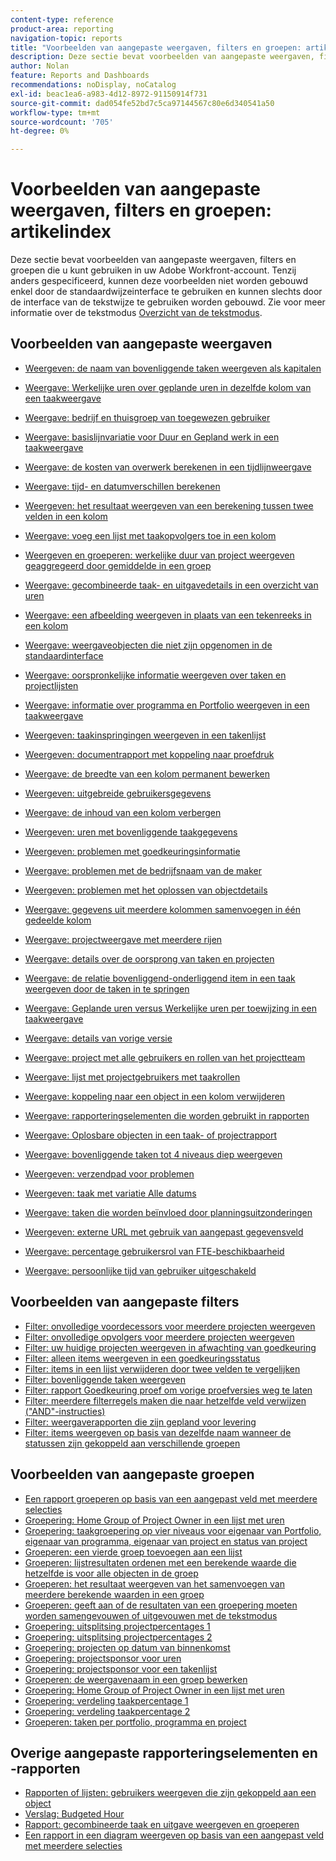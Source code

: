 ```yaml
---
content-type: reference
product-area: reporting
navigation-topic: reports
title: "Voorbeelden van aangepaste weergaven, filters en groepen: artikelindex"
description: Deze sectie bevat voorbeelden van aangepaste weergaven, filters en groepen die u kunt gebruiken in uw Adobe Workfront-account.
author: Nolan
feature: Reports and Dashboards
recommendations: noDisplay, noCatalog
exl-id: beac1ea6-a983-4d12-8972-91150914f731
source-git-commit: dad054fe52bd7c5ca97144567c80e6d340541a50
workflow-type: tm+mt
source-wordcount: '705'
ht-degree: 0%

---
```


# Voorbeelden van aangepaste weergaven, filters en groepen: artikelindex

<!-- Audited: 12/2023 -->

<!--
<p data-mc-conditions="QuicksilverOrClassic.Draft mode">(NOTE: this used to be the content of this article but when I did the reorg of text mode for Kyna, Luke asked me to make this article a "TOC-proper article". I did not see much value in organizing this by objects.) </p>
-->

Deze sectie bevat voorbeelden van aangepaste weergaven, filters en groepen die u kunt gebruiken in uw Adobe Workfront-account. Tenzij anders gespecificeerd, kunnen deze voorbeelden niet worden gebouwd enkel door de standaardwijzeinterface te gebruiken en kunnen slechts door de interface van de tekstwijze te gebruiken worden gebouwd. Zie voor meer informatie over de tekstmodus [Overzicht van de tekstmodus](../../../reports-and-dashboards/reports/text-mode/understand-text-mode.md).

<!--
<p data-mc-conditions="QuicksilverOrClassic.Draft mode">(NOTE:&nbsp;below, drafted because not sure if the links are currently working - April 2022)</p>
-->

<!--
<p data-mc-conditions="QuicksilverOrClassic.Draft mode">For additional real-life text mode examples that other Workfront customers might have identified, visit the <a href="https://one.workfront.com/s/topic/0TO0z000000cdHmGAI/text-mode-reporting?tabset-21363=3" target="_blank">Text Mode Reporting Discussions</a> tab in&nbsp; Adobe Workfront One or join the <a href="https://one.workfront.com/s/community" target="_blank">Workfront Community</a> (requires logging in). &nbsp;</p>
-->

## Voorbeelden van aangepaste weergaven

* [Weergeven: de naam van bovenliggende taken weergeven als kapitalen](../../../reports-and-dashboards/reports/custom-view-filter-grouping-samples/column-show-name-parent-tasks-all-caps.md)
* [Weergave: Werkelijke uren over geplande uren in dezelfde kolom van een taakweergave](../../../reports-and-dashboards/reports/custom-view-filter-grouping-samples/view-actual-hours-planned-hours-task-view.md)
* [Weergave: bedrijf en thuisgroep van toegewezen gebruiker](../../../reports-and-dashboards/reports/custom-view-filter-grouping-samples/view-assigned-users-company-home-group.md)
* [Weergave: basislijnvariatie voor Duur en Gepland werk in een taakweergave](../../../reports-and-dashboards/reports/custom-view-filter-grouping-samples/view-baseline-variance-duration-planned-work-task-view.md)
* [Weergave: de kosten van overwerk berekenen in een tijdlijnweergave](../../../reports-and-dashboards/reports/custom-view-filter-grouping-samples/view-calculate-overtime-cost-timesheet-view.md)
* [Weergave: tijd- en datumverschillen berekenen](../../../reports-and-dashboards/reports/custom-view-filter-grouping-samples/view-calculate-time-and-date-differences.md)
* [Weergeven: het resultaat weergeven van een berekening tussen twee velden in een kolom](../../../reports-and-dashboards/reports/custom-view-filter-grouping-samples/view-calculation-between-two-fields.md)
* [Weergave: voeg een lijst met taakopvolgers toe in een kolom](../../../reports-and-dashboards/reports/custom-view-filter-grouping-samples/view-column-list-successors.md)
* [Weergeven en groeperen: werkelijke duur van project weergeven geaggregeerd door gemiddelde in een groep](../../../reports-and-dashboards/reports/custom-view-filter-grouping-samples/view-column-project-average-actual-duration-aggregated-grouping.md)
* [Weergave: gecombineerde taak- en uitgavedetails in een overzicht van uren](../../../reports-and-dashboards/reports/custom-view-filter-grouping-samples/view-combined-task-issue-details-hour-list.md)
* [Weergave: een afbeelding weergeven in plaats van een tekenreeks in een kolom](../../../reports-and-dashboards/reports/custom-view-filter-grouping-samples/view-display-image-in-view.md)
* [Weergave: weergaveobjecten die niet zijn opgenomen in de standaardinterface](../../../reports-and-dashboards/reports/custom-view-filter-grouping-samples/view-display-objects-not-in-standard-interface.md)
* [Weergave: oorspronkelijke informatie weergeven over taken en projectlijsten](../../../reports-and-dashboards/reports/custom-view-filter-grouping-samples/view-display-original-issue-info-task-project-list.md)
* [Weergave: informatie over programma en Portfolio weergeven in een taakweergave](../../../reports-and-dashboards/reports/custom-view-filter-grouping-samples/view-display-program-portfolio-info-task-view.md)
* [Weergeven: taakinspringingen weergeven in een takenlijst](../../../reports-and-dashboards/reports/custom-view-filter-grouping-samples/view-display-task-identations.md)
* [Weergeven: documentrapport met koppeling naar proefdruk](../../../reports-and-dashboards/reports/custom-view-filter-grouping-samples/view-document-report-with-proof-link.md)
* [Weergave: de breedte van een kolom permanent bewerken](../../../reports-and-dashboards/reports/custom-view-filter-grouping-samples/view-edit-column-width-permanently.md)
* [Weergeven: uitgebreide gebruikersgegevens](../../../reports-and-dashboards/reports/custom-view-filter-grouping-samples/view-expanded-user-details.md)
* [Weergave: de inhoud van een kolom verbergen](../../../reports-and-dashboards/reports/custom-view-filter-grouping-samples/view-hide-column-content.md)
* [Weergeven: uren met bovenliggende taakgegevens](../../../reports-and-dashboards/reports/custom-view-filter-grouping-samples/view-hours-parent-task-information.md)
* [Weergeven: problemen met goedkeuringsinformatie](../../../reports-and-dashboards/reports/custom-view-filter-grouping-samples/view-issues-approval-information.md)
* [Weergave: problemen met de bedrijfsnaam van de maker](../../../reports-and-dashboards/reports/custom-view-filter-grouping-samples/view-issues-company-name-originator.md)
* [Weergeven: problemen met het oplossen van objectdetails](../../../reports-and-dashboards/reports/custom-view-filter-grouping-samples/view-issues-resolving-object-details.md)
* [Weergave: gegevens uit meerdere kolommen samenvoegen in één gedeelde kolom](../../../reports-and-dashboards/reports/custom-view-filter-grouping-samples/view-merge-columns.md)
* [Weergave: projectweergave met meerdere rijen](../../../reports-and-dashboards/reports/custom-view-filter-grouping-samples/view-multi-row-project-view.md)
* [Weergave: details over de oorsprong van taken en projecten](../../../reports-and-dashboards/reports/custom-view-filter-grouping-samples/view-originating-issue-details-tasks-projects.md)
* [Weergave: de relatie bovenliggend-onderliggend item in een taak weergeven door de taken in te springen](../../../reports-and-dashboards/reports/custom-view-filter-grouping-samples/view-parent-child-relationship-by-indenting-tasks-with-custom-view.md)
* [Weergave: Geplande uren versus Werkelijke uren per toewijzing in een taakweergave](../../../reports-and-dashboards/reports/custom-view-filter-grouping-samples/view-planned-hours-actual-hours-assignment-task-view.md)
* [Weergave: details van vorige versie](../../../reports-and-dashboards/reports/custom-view-filter-grouping-samples/view-predecessor-details.md)
* [Weergave: project met alle gebruikers en rollen van het projectteam](../../../reports-and-dashboards/reports/custom-view-filter-grouping-samples/view-project-all-project-team-users-roles.md)
* [Weergave: lijst met projectgebruikers met taakrollen](../../../reports-and-dashboards/reports/custom-view-filter-grouping-samples/view-project-user-list.md)
* [Weergave: koppeling naar een object in een kolom verwijderen](../../../reports-and-dashboards/reports/custom-view-filter-grouping-samples/view-remove-link-to-object.md)

  <!--
  <li data-mc-conditions="QuicksilverOrClassic.Draft mode"> <p><a href="../../../reports-and-dashboards/reports/custom-view-filter-grouping-samples/view-report-delivery-details.md" class="MCXref xref" xrefformat="{para}">View: report delivery details</a> </p> </li>
  -->

* [Weergave: rapporteringselementen die worden gebruikt in rapporten](../../../reports-and-dashboards/reports/custom-view-filter-grouping-samples/view-reporting-elements-used-reports.md)
* [Weergave: Oplosbare objecten in een taak- of projectrapport](../../../reports-and-dashboards/reports/custom-view-filter-grouping-samples/view-resolvable-objects-task-project-report.md)

  <!--
  <li data-mc-conditions="QuicksilverOrClassic.Draft mode"> <p><a href="../../../reports-and-dashboards/reports/custom-view-filter-grouping-samples/view-resource-pool-quick-links.md" class="MCXref xref" xrefformat="{para}">View: Resource Pool quick links</a> </p> </li>
  -->

* [Weergave: bovenliggende taken tot 4 niveaus diep weergeven](../../../reports-and-dashboards/reports/custom-view-filter-grouping-samples/view-show-parent-tasks-4-levels.md)
* [Weergeven: verzendpad voor problemen](../../../reports-and-dashboards/reports/custom-view-filter-grouping-samples/view-submission-path-issues.md)
* [Weergeven: taak met variatie Alle datums](../../../reports-and-dashboards/reports/custom-view-filter-grouping-samples/view-task-all-dates-variance.md)
* [Weergave: taken die worden beïnvloed door planningsuitzonderingen](../../../reports-and-dashboards/reports/custom-view-filter-grouping-samples/view-tasks-impacted-schedule-exceptions.md)
* [Weergeven: externe URL met gebruik van aangepast gegevensveld](../../../reports-and-dashboards/reports/custom-view-filter-grouping-samples/view-url-using-custom-data-field.md)
* [Weergave: percentage gebruikersrol van FTE-beschikbaarheid](../../../reports-and-dashboards/reports/custom-view-filter-grouping-samples/view-user-job-role-percentage-fte-availability.md)
* [Weergave: persoonlijke tijd van gebruiker uitgeschakeld](../../../reports-and-dashboards/reports/custom-view-filter-grouping-samples/view-user-personal-time-off.md)

  <!--
  <li data-mc-conditions="QuicksilverOrClassic.Draft mode"> <p><a href="../../../reports-and-dashboards/reports/custom-view-filter-grouping-samples/view-username.md" class="MCXref xref" xrefformat="{para}">View: username</a> </p> </li>
  -->

## Voorbeelden van aangepaste filters

* [Filter: onvolledige voordecessors voor meerdere projecten weergeven](../../../reports-and-dashboards/reports/custom-view-filter-grouping-samples/filter-cross-project-predecessors.md)
* [Filter: onvolledige opvolgers voor meerdere projecten weergeven](../../../reports-and-dashboards/reports/custom-view-filter-grouping-samples/filter-cross-project-successors.md)
* [Filter: uw huidige projecten weergeven in afwachting van goedkeuring](../../../reports-and-dashboards/reports/custom-view-filter-grouping-samples/filter-current-projects-pending-approval.md)
* [Filter: alleen items weergeven in een goedkeuringsstatus](../../../reports-and-dashboards/reports/custom-view-filter-grouping-samples/filter-for-items-in-approval-status.md)
* [Filter: items in een lijst verwijderen door twee velden te vergelijken](../../../reports-and-dashboards/reports/custom-view-filter-grouping-samples/filter-items-by-comparing-two-fields.md)
* [Filter: bovenliggende taken weergeven](../../../reports-and-dashboards/reports/custom-view-filter-grouping-samples/filter-parent-task-filter.md)
* [Filter: rapport Goedkeuring proef om vorige proefversies weg te laten](../../../reports-and-dashboards/reports/custom-view-filter-grouping-samples/filter-proof-approval-report.md)
* [Filter: meerdere filterregels maken die naar hetzelfde veld verwijzen (&quot;AND&quot;-instructies)](../../../reports-and-dashboards/reports/custom-view-filter-grouping-samples/filter-refrence-the-same-field-multiple-times.md)
* [Filter: weergaverapporten die zijn gepland voor levering](../../../reports-and-dashboards/reports/custom-view-filter-grouping-samples/filter-report-delivery-filter.md)
* [Filter: items weergeven op basis van dezelfde naam wanneer de statussen zijn gekoppeld aan verschillende groepen](../../../reports-and-dashboards/reports/custom-view-filter-grouping-samples/filter-same-name-statuses-from-different-groups.md)

## Voorbeelden van aangepaste groepen

* [Een rapport groeperen op basis van een aangepast veld met meerdere selecties](../../../reports-and-dashboards/reports/custom-view-filter-grouping-samples/grouping-by-multi-select-custom-field.md)
* [Groepering: Home Group of Project Owner in een lijst met uren](../../../reports-and-dashboards/reports/custom-view-filter-grouping-samples/grouping-home-group-project-owner-list-hours.md)
* [Groepering: taakgroepering op vier niveaus voor eigenaar van Portfolio, eigenaar van programma, eigenaar van project en status van project](../../../reports-and-dashboards/reports/custom-view-filter-grouping-samples/grouping-4-level-task-grouping.md)
* [Groeperen: een vierde groep toevoegen aan een lijst](../../../reports-and-dashboards/reports/custom-view-filter-grouping-samples/grouping-add-fourth-grouping.md)
* [Groeperen: lijstresultaten ordenen met een berekende waarde die hetzelfde is voor alle objecten in de groep](../../../reports-and-dashboards/reports/custom-view-filter-grouping-samples/grouping-by-calculated-common-values.md)
* [Groeperen: het resultaat weergeven van het samenvoegen van meerdere berekende waarden in een groep](../../../reports-and-dashboards/reports/custom-view-filter-grouping-samples/grouping-calculation-between-two-fields-aggregated-in-grouping.md)
* [Groeperen: geeft aan of de resultaten van een groepering moeten worden samengevouwen of uitgevouwen met de tekstmodus](../../../reports-and-dashboards/reports/custom-view-filter-grouping-samples/grouping-collapsed-or-expanded-results.md)
* [Groepering: uitsplitsing projectpercentages 1](../../../reports-and-dashboards/reports/custom-view-filter-grouping-samples/grouping-project-percent-breakdown-1.md)
* [Groepering: uitsplitsing projectpercentages 2](../../../reports-and-dashboards/reports/custom-view-filter-grouping-samples/grouping-project-percent-breakdown-2.md)
* [Groepering: projecten op datum van binnenkomst](../../../reports-and-dashboards/reports/custom-view-filter-grouping-samples/grouping-projects-entry-date.md)
* [Groepering: projectsponsor voor uren](../../../reports-and-dashboards/reports/custom-view-filter-grouping-samples/grouping-project-sponsor-hours.md)
* [Groepering: projectsponsor voor een takenlijst](../../../reports-and-dashboards/reports/custom-view-filter-grouping-samples/grouping-project-sponsor-task-list.md)
* [Groeperen: de weergavenaam in een groep bewerken](../../../reports-and-dashboards/reports/custom-view-filter-grouping-samples/grouping-rename-grouping.md)
* [Groepering: Home Group of Project Owner in een lijst met uren](../../../reports-and-dashboards/reports/custom-view-filter-grouping-samples/grouping-home-group-project-owner-list-hours.md)
* [Groepering: verdeling taakpercentage 1](../../../reports-and-dashboards/reports/custom-view-filter-grouping-samples/grouping-task-percent-breakdown-1.md)
* [Groepering: verdeling taakpercentage 2](../../../reports-and-dashboards/reports/custom-view-filter-grouping-samples/grouping-task-percent-breakdown-2.md)
* [Groeperen: taken per portfolio, programma en project](../../../reports-and-dashboards/reports/custom-view-filter-grouping-samples/grouping-tasks-portfolio-program-project.md)

## Overige aangepaste rapporteringselementen en -rapporten

* [Rapporten of lijsten: gebruikers weergeven die zijn gekoppeld aan een object](../../../reports-and-dashboards/reports/custom-view-filter-grouping-samples/display-object-users-in-report.md)
* [Verslag: Budgeted Hour](../../../reports-and-dashboards/reports/custom-view-filter-grouping-samples/report-budgeted-hour.md)
* [Rapport: gecombineerde taak en uitgave weergeven en groeperen](../../../reports-and-dashboards/reports/custom-view-filter-grouping-samples/report-combined-task-issue-view-grouping.md)
* [Een rapport in een diagram weergeven op basis van een aangepast veld met meerdere selecties](../../../reports-and-dashboards/reports/custom-view-filter-grouping-samples/chart-report-by-multi-select-custom-field.md)

<!--
<div data-mc-conditions="QuicksilverOrClassic.Draft mode">
<h2>Hour</h2>
<p><a href="../../../reports-and-dashboards/reports/custom-view-filter-grouping-samples/view-combined-task-issue-details-hour-list.md" class="MCXref xref" xrefformat="{para}">View: combined task and issue details in an Hour list</a> </p>
<p>An Hour view which combines the Task and Issue name columns, as well as the Task and Issue work required (Planned Hours) using the <code>sharecol=true</code> line. This allows you to display the Planned Hours for both Tasks and Issues in one column. Because each hour entry can only be associated with either a Task or an Issue, you always have just one value in the shared column. In the case of an hour entry on a task, the issue reference will be null, and vice versa.</p>
<p><a href="../../../reports-and-dashboards/reports/custom-view-filter-grouping-samples/view-hours-parent-task-information.md" class="MCXref xref" xrefformat="{para}">View: hours with parent task information</a> </p>
<p>This Hour view displays the name of the task where the hours were logged as well as the name of the parent task.</p>
<p><a href="../../../reports-and-dashboards/reports/custom-view-filter-grouping-samples/grouping-project-sponsor-hours.md" class="MCXref xref" xrefformat="{para}">Grouping: Project Sponsor for hours</a> </p>
<p>This Hour grouping organizes hours by the sponsor of the project where the hours reside. The standard interface for Hour groupings does not provide a mapping to the project sponsor; it must be done through the Text Mode interface.</p>
<h2>Issue</h2>
<p><a href="../../../reports-and-dashboards/reports/custom-view-filter-grouping-samples/view-issues-approval-information.md" class="MCXref xref" xrefformat="{para}">View: issues with approval information</a> </p>
<p>This Issue view shows the approval process, step, names of the approvers, and the status of the Issue before the approval was granted. Some of these fields are not accessible through the standard interface builder.</p> 
<div data-mc-conditions="QuicksilverOrClassic.Draft mode">
<p>(NOTE: Luke: View: Entry Information (Edit)&nbsp;-</p>
<p>Hiding this article as everything in this view except for the Edit icons can be achieved in the UI. The icon is no longer supported.</p>
<p>This is the Entry Information issue view provided with Workfront. This view includes the 'Edit' icon in the second column.</p>
<p>View: Issue Detail Information&nbsp;-&nbsp;Hiding this as this is all UI now. The Edit button is no longer supported.</p>
<p>This is the Detail Information issue view provided with Workfront. The 'Edit' icon has been added to the second column.</p>
<p>View: Issue URL as External Link&nbsp;-&nbsp;Hiding this as this can be done from the UI and the URL column is no longer supported the way it is coded here.</p>
<p>This issue view displays the URL field for the issue as a _blank target.) </p>
</div>
<p><a href="../../../reports-and-dashboards/reports/custom-view-filter-grouping-samples/view-issues-company-name-originator.md" class="MCXref xref" xrefformat="{para}">View: issues with the company name of the originator</a> </p>
<p>This Issue view displays the company name associated with the user who submitted the issue.</p>
<p><a href="../../../reports-and-dashboards/reports/custom-view-filter-grouping-samples/view-issues-resolving-object-details.md" class="MCXref xref" xrefformat="{para}">View: issues with resolving object details</a> </p>
<p>This Issue view displays the name and percentage complete of the resolving object of the Issue, allowing the issue originator to have insight into the progress of the issue even without access to the resolving task or project.</p> 
<p data-mc-conditions="QuicksilverOrClassic.Draft mode">(NOTE:&nbsp;Luke: Program - hidden because the view is not supported in the new UI anymore)</p>
<h2>Project</h2>
<p><a href="../../../reports-and-dashboards/reports/custom-view-filter-grouping-samples/view-project-all-project-team-users-roles.md" class="MCXref xref" xrefformat="{para}">View: project with all project team users and roles</a> </p>
<p>This Project view shows a list of users and roles assigned to the project team.</p> 
<p data-mc-conditions="QuicksilverOrClassic.Draft mode">(NOTE:&nbsp;View: Business Case Export&nbsp;- hidden, because this view is not supported anymore.This was originally created to provide an option to export the business case directly from an emailed report -- the recipient will receive a report of new business cases created in the previous week each Monday morning and be able to export the business case PDF without having to navigate through the Workfront interface.) </p>
<p><a href="../../../reports-and-dashboards/reports/custom-view-filter-grouping-samples/filter-current-projects-pending-approval.md" class="MCXref xref" xrefformat="{para}">Filter: display your current projects pending approval</a> </p>
<p>This Project filter displays projects in the Current - Pending Approval status, where the logged in user is either the project sponsor or the portfolio manager.</p> 
<div data-mc-conditions="QuicksilverOrClassic.Draft mode">
<p>(NOTE: Grouping: Custom Fiscal Quarter&nbsp;- hiding this, because we now have custom quarters</p>
<p>This grouping organizes projects by a custom fiscal quarter the project starts in. This is done by changing the valuefield line to valueexpression and inputting an expression to the right of the equal (=) sign.</p>
<p>View: Help Desk Queues&nbsp;- hidden, because this view is not supported anymore.</p>
<p>This view, like the standard 'Help Desk' view, will create an issue by clicking on the project name.) </p>
</div>
<p><a href="../../../reports-and-dashboards/reports/custom-view-filter-grouping-samples/view-multi-row-project-view.md" class="MCXref xref" xrefformat="{para}">View: multi-row project View</a> </p>
<p>This Project view displays project information in a two row format. It employs the use of the <code>sharecol=true</code> line to combine multiple fields under the same column header. Additionally, it utilizes place holder columns that hold an HTML line break tag (<br/>) that forces the description to reside below the project name, for example.</p> 
<div data-mc-conditions="QuicksilverOrClassic.Draft mode">
<p>(NOTE: Filter: Owned By Me Project Ideas and Requests&nbsp;- hidden because this is available from the UI</p>
<p>The following filter displays projects in the Idea and Requested states where the logged in user is project owner (Project Manager).This is an important filter to have in your list of available filters because often project managers are not the people creating the projects they will be assigned to work on.) </p>
</div>
<p><a href="../../../reports-and-dashboards/reports/custom-view-filter-grouping-samples/grouping-project-percent-breakdown-1.md" class="MCXref xref" xrefformat="{para}">Grouping: project percent breakdown 1</a> </p>
<p>In this custom project grouping, you can display projects grouped by a range of their percent complete values. The breakdowns show percent complete value of 25 percent point increments: 0-25%, 25-50%, etc.</p>
<p><a href="../../../reports-and-dashboards/reports/custom-view-filter-grouping-samples/grouping-project-percent-breakdown-2.md" class="MCXref xref" xrefformat="{para}">Grouping: project percent breakdown 2</a> </p>
<p>In this custom project grouping, you can display projects grouped by a range of their percent complete values. The breakdowns show percent complete value of 10 percent point increments: 0-10%, 11-20%, 21-30% etc.</p>
<h2><span class="wysiwyg-font-size-large wysiwyg-color-black">Project User</span> </h2>
<p><a href="../../../reports-and-dashboards/reports/custom-view-filter-grouping-samples/view-project-user-list.md" class="MCXref xref" xrefformat="{para}">View: list of project users with job roles</a> </p>
<p> A project view that displays a list of all users associated with a project and the roles they fulfill on the project. </p>
<h2>Proof </h2>
<p><a href="../../../reports-and-dashboards/reports/custom-view-filter-grouping-samples/filter-proof-approval-report.md" class="MCXref xref" xrefformat="{para}">Filter:&nbsp;Proof Approval report to omit previous proof versions</a> </p>
<p>On a Proof Approval report, you can use the&nbsp;<strong>Is Current Document Version</strong> filter to include only the current versions of proofs waiting for your approval. </p>
<h2>Report</h2>
<div data-mc-conditions="QuicksilverOrClassic.Draft mode">
<p>(NOTE:&nbsp;View: Report Delivery Details&nbsp;-This code is no longer supported. Most fields are available through the UI.</p>
<p>This view shows specific details about the reports in your system that are scheduled for automatic delivery via email. You can see the last sent date along with the details about the format of the report and the delivery options you have set.)</p>
</div>
<p><a href="../../../reports-and-dashboards/reports/custom-view-filter-grouping-samples/filter-report-delivery-filter.md" class="MCXref xref" xrefformat="{para}">Filter: display reports scheduled for delivery</a> </p>
<p>This Report filter will show you all reports scheduled to be delivered automatically through the Workfront report delivery feature. It is best used with the standard Report List View.</p>
<p><a href="../../../reports-and-dashboards/reports/custom-view-filter-grouping-samples/view-reporting-elements-used-reports.md" class="MCXref xref" xrefformat="{para}">View: reporting elements used in reports</a> </p>
<p>This Report view displays the View, Filter, and Grouping used to build each report in Workfront in a text mode format.</p>
<p>You can see the fields or valueexpressions used in every element of the report.</p>
<h2>Task</h2>
<p><a href="../../../reports-and-dashboards/reports/custom-view-filter-grouping-samples/view-display-original-issue-info-task-project-list.md" class="MCXref xref" xrefformat="{para}">View: display original issue information on task and project lists</a> </p>
<p> This task view allows you to display information from the original issues on task lists, after the issues have been converted to the tasks. </p>
<p><a href="../../../reports-and-dashboards/reports/custom-view-filter-grouping-samples/view-actual-hours-planned-hours-task-view.md" class="MCXref xref" xrefformat="{para}">View: Actual Hours over Planned Hours in the same column of a task View</a> </p>
<p>This Task view provides an example of using the <code>sharecol=true</code> line for a column to display the immediately following column under the same column header. In this example the actual hours recorded are displayed over the planned hours for each task.</p>
<p><a href="../../../reports-and-dashboards/reports/custom-view-filter-grouping-samples/view-task-all-dates-variance.md" class="MCXref xref" xrefformat="{para}">View: task with All Dates variance</a> </p>
<p>This Task view is similar to the "All Dates" view provided with your Workfront account. The additions in the "Task with All Date Variance" view are the "Variance" columns which calculate the difference in days between the Planned & Projected Start Dates, Planned & Actual Start Dates, Planned & Projected Completion Dates, and Planned & Actual Completion Dates.</p>
<p><a href="../../../reports-and-dashboards/reports/custom-view-filter-grouping-samples/view-assigned-users-company-home-group.md" class="MCXref xref" xrefformat="{para}">View: assigned user's Company and Home Group</a> </p>
<p>This Task view displays the primary assigned resource's company and home (or default) group association. These are values that are not available in the drop down when creating a task view, but they are accessible through the application relationships as referenced in the Table of Database Relationships.</p>
<p><a href="../../../reports-and-dashboards/reports/custom-view-filter-grouping-samples/view-baseline-variance-duration-planned-work-task-view.md" class="MCXref xref" xrefformat="{para}">View: baseline variance for Duration and Planned Work in a task View</a> </p>
<p>This Task view not only displays task information with baseline task information, it also shows the difference between duration and the default baseline duration, and the difference between the planned work and the default baseline planned work.</p>
<p><a href="../../../reports-and-dashboards/reports/custom-view-filter-grouping-samples/view-column-list-successors.md" class="MCXref xref" xrefformat="{para}">View: add a list of task successors in a column</a> </p>
<p>You can add a column to a task view, to show a list of the successors of the tasks. The "Task Successors" column includes the number of the successor as well as the name.</p>
<p><a href="../../../reports-and-dashboards/reports/custom-view-filter-grouping-samples/filter-cross-project-predecessors.md" class="MCXref xref" xrefformat="{para}">Filter: display incomplete cross-project predecessors</a> </p>
<p>This Task filter returns incomplete Cross-Project Predecessors.</p>
<p><a href="../../../reports-and-dashboards/reports/custom-view-filter-grouping-samples/filter-cross-project-successors.md" class="MCXref xref" xrefformat="{para}">Filter: display incomplete cross-project successors</a> </p>
<p>This Task filter returns incomplete Cross-Project Successors.</p>
<p><a href="../../../reports-and-dashboards/reports/custom-view-filter-grouping-samples/view-url-using-custom-data-field.md" class="MCXref xref" xrefformat="{para}">View: external URL using custom data field</a> </p>
<p>This view displays the text input into a custom data parameter on a task as a link to a page external to Workfront.</p>
<p><a href="../../../reports-and-dashboards/reports/custom-view-filter-grouping-samples/view-originating-issue-details-tasks-projects.md" class="MCXref xref" xrefformat="{para}">View: originating issue details for tasks and projects</a> </p>
<p>When an issue is converted into a task a resolving object relationship is established between the task and the issue. This Task view displays some of the details of the issue that resolves when the task completes.</p>
<p><a href="../../../reports-and-dashboards/reports/custom-view-filter-grouping-samples/filter-parent-task-filter.md" class="MCXref xref" xrefformat="{para}">Filter: display parent tasks</a> </p>
<p>This Task filter will filter out all parent tasks in your list and only show working tasks.</p>
<p><a href="../../../reports-and-dashboards/reports/custom-view-filter-grouping-samples/view-show-parent-tasks-4-levels.md" class="MCXref xref" xrefformat="{para}">View: show parent tasks up to 4 levels deep</a> </p>
<p>This Task view shows the task name and (if they exist) parent tasks up four levels deep on the project plan.</p>
<p><a href="../../../reports-and-dashboards/reports/custom-view-filter-grouping-samples/grouping-tasks-portfolio-program-project.md" class="MCXref xref" xrefformat="{para}">Grouping: tasks by portfolio, program, and project</a> </p>
<p>This grouping organizes tasks by the Portfolio and Program where the projects are assigned.</p>
<p><a href="../../../reports-and-dashboards/reports/custom-view-filter-grouping-samples/grouping-4-level-task-grouping.md" class="MCXref xref" xrefformat="{para}">Grouping: 4-level task grouping for Portfolio Owner, Program Owner, Project Owner, and Project Status</a> </p>
<p>This Task grouping provides four levels of grouping. In this case, tasks are grouped by Portfolio Owner, Program Owner, Project Owner, and Project Status. You can only have up to three levels of grouping using the standard interface. To add a fourth level, you must use text mode.</p>
<p><a href="../../../reports-and-dashboards/reports/custom-view-filter-grouping-samples/view-predecessor-details.md" class="MCXref xref" xrefformat="{para}">View: predecessor details</a> </p>
<p>This Task view shows details of the predecessors of the tasks using a collection view. In a collection view, you can display information about objects that are in a "one to many" relationship. In this case, each task can have multiple predecessors. The view displays the name of the tasks, as well as its Predecessors' Names, Predecessors' Project Names, Predecessors' Planned Completion Dates, and Predecessors' Statuses.</p>
<p><a href="../../../reports-and-dashboards/reports/custom-view-filter-grouping-samples/grouping-tasks-portfolio-program-project.md" class="MCXref xref" xrefformat="{para}">Grouping: tasks by portfolio, program, and project</a> </p>
<p>Use this grouping in a task report, to group the tasks by the portfolio and then the program of the projects they belong to.</p>
<p><a href="../../../reports-and-dashboards/reports/custom-view-filter-grouping-samples/grouping-project-sponsor-task-list.md" class="MCXref xref" xrefformat="{para}">Grouping: Project Sponsor for a task list</a> </p>
<p>This Task grouping allows you to group tasks by the Project Sponsor.</p>
<p><a href="../../../reports-and-dashboards/reports/custom-view-filter-grouping-samples/view-planned-hours-actual-hours-assignment-task-view.md" class="MCXref xref" xrefformat="{para}">View: Planned Hours vs. Actual Hours per assignment in a task view</a> </p>
<p>This Task view displays the total Planned Hours of a task, the number of Planned Hours allocated to each assignee, the total Actual Hours, and the number of Actual Hours logged by each assignee.</p>
<p><a href="../../../reports-and-dashboards/reports/custom-view-filter-grouping-samples/grouping-task-percent-breakdown-1.md" class="MCXref xref" xrefformat="{para}">Grouping: task percent breakdown 1</a> </p>
<p>In this custom task grouping, you can display tasks grouped by a range of their percent complete values. The breakdowns show percent complete value of 25 percent point increments: 0-25%, 26-50%, etc.</p>
<p><a href="../../../reports-and-dashboards/reports/custom-view-filter-grouping-samples/grouping-task-percent-breakdown-2.md" class="MCXref xref" xrefformat="{para}">Grouping: task percent breakdown 2</a> </p>
<p>In this custom task grouping, you can display tasks grouped by a range of their percent complete values. The breakdowns show percent complete value of 10 percent point increments: 0-10%, 11-20%, etc.</p>
<p><a href="../../../reports-and-dashboards/reports/custom-view-filter-grouping-samples/view-tasks-impacted-schedule-exceptions.md" class="MCXref xref" xrefformat="{para}">View: tasks impacted by schedule exceptions</a> </p>
<p>This Task view identifies tasks that will have to complete late because of weekends, Personal Time Off, or other schedule exceptions.</p>
<p><a href="../../../reports-and-dashboards/reports/custom-view-filter-grouping-samples/column-show-name-parent-tasks-all-caps.md" class="MCXref xref" xrefformat="{para}">View: show name of parent tasks as all caps</a> </p>
<p>You can add this column to a task view to display the name of the parent tasks in all capital letters.</p>
<h2>User</h2>
<p><a href="../../../reports-and-dashboards/reports/custom-view-filter-grouping-samples/view-expanded-user-details.md" class="MCXref xref" xrefformat="{para}">View: expanded user details</a> </p>
<p>This User view displays information about your users. In addition to their name, access levels and Company, it also shows lists of their Groups, Teams, and Job Roles.</p>
<p><a href="../../../reports-and-dashboards/reports/custom-view-filter-grouping-samples/view-user-personal-time-off.md" class="MCXref xref" xrefformat="{para}">View: user personal time off</a> </p>
<p>This User view shows a list of future days which have been marked for Time-Off by users. The view includes lists of the users' job roles, teams, and groups, in addition to their name, access level, and Company.</p>
<p><a href="../../../reports-and-dashboards/reports/custom-view-filter-grouping-samples/view-user-job-role-percentage-fte-availability.md" class="MCXref xref" xrefformat="{para}">View: user Job Role percentage of FTE availability</a> </p>
<p>This User column displays a list of the Job Roles the user is associated with as well as the percentage of FTE availability for each job role, as defined in the user </p> 
<div data-mc-conditions="QuicksilverOrClassic.Draft mode">
<p>(NOTE: <p>You can share Filters, Views, and Groupings with other users.</p></p>
<p><p>When a Filter, View, or Grouping is shared with you, you can apply that Filter, View, or Grouping to your lists. Depending on the access granted to you, you might be able to modify it and share it with other users.</p></p>
<p><p>For information about how to create a Filter, View, or Grouping, see <a href="/hc/en-us/articles/216654218" target="_blank" rel="noopener">"Creating and Customizing Filters,"</a> <a href="/hc/en-us/articles/216653848" target="_blank" rel="noopener">"Creating and Customizing Views,"</a> and <a href="/hc/en-us/articles/217202717" target="_blank" rel="noopener">"Creating and Customizing Groupings."</a></p></p>
<p><ul></p>
<p><li><a href="#sharing-a-filter-view-or-grouping">Sharing a Filter, View, or Grouping</a></li></p>
<p><li><a href="#viewing-a-filter-view-or-grouping-that-has-been-shared-with-you">Viewing a Filter, View, or Grouping That Has Been Shared with You</a></li></p>
<p><li><a href="#removing-a-shared-filter-view-or-grouping">Removing a Shared Filter, View, or Grouping</a></li></p>
<p></ul></p>
<p><p><span class="wysiwyg-font-size-x-large">Sharing a Filter, View, or Grouping</span></p></p>
<p><ol></p>
<p><li>Click the <strong>Filter</strong>, <strong>View</strong>, or <strong>Grouping</strong> drop-down menu, then select the Filter, View, or Grouping you want to share.</li></p>
<p><li>Click the <strong>Filter</strong>, <strong>View</strong>, or <strong>Grouping</strong> drop-down menu again, then click <strong>Share Filter</strong>, <strong>Share View</strong>, or <strong>Share Grouping</strong>.<br />The Filter Access, View Access, or Grouping Access dialog box is displayed.<br /><img src="/hc/en-us/article_attachments/209683908/share_filterviewgrouping.png" alt="" /></li></p>
<p><li>Complete either of the following, depending on who you want to share with:</li></p>
<p><ul></p>
<p><li><strong>To share with individual users, teams, roles, groups, or companies:</strong> In the provided field, begin typing the name of the user, team, role, group, or company you want to share with, then click the name when it appears in the drop-down list.<br />Repeat this process to share access with multiple users, teams, roles, groups, or companies.</li></p>
<p><li><strong>To share with all users in the system:</strong> Click the <strong>Settings</strong> icon, then click <strong>Make this visible system-wide</strong>.<br />Your administrator must select the Share System-wide option for this option to be available.&nbsp;For more information,&nbsp;see <a href="/hc/en-us/articles/217179297" target="_blank" rel="noopener">"Creating or Modifying Access Levels"</a> and&nbsp;<a href="/hc/en-us/articles/217179407" target="_blank" rel="noopener">"Reporting Permissions."</a></li></p>
<p></ul></p>
<p><li>(Conditional) If you are sharing with individual users, teams, roles, groups, or companies, click the drop-down menu to define the level of access you want to grant. <br /><img src="/hc/en-us/article_attachments/209684008/share_filterviewgrouping_dropdown.png" alt="" /><br />You can select from the following options:<br /><strong>View it:</strong> Select this option to allow the share recipients only to use the shared Filter, View, or Grouping. When this option is selected, recipients cannot make any modifications to the shared item.<br /><strong>Manage it:</strong> Select this option to allow the share recipients to use and modify the shared Filter, View, or Grouping.<br /><strong>Share:</strong> Click <strong>Advanced Settings</strong>, then select or deselect the <strong>Share</strong> option, depending on whether you want the share recipients to be able to share with others.</li></p>
<p><li>Click <strong>Save</strong>.<br />Users can access the shared Filter, View, or Grouping as described in <a href="#viewing-a-filter-view-or-grouping-that-has-been-shared-with-you">"Viewing a Filter, View, or Grouping That Has Been Shared with You."</a><br />Users who you share the Filter, View, or Grouping with can access the shared Filter, View, or Grouping by clicking&nbsp;the <strong>Filter</strong>, <strong>View</strong>, or <strong>Grouping</strong> drop-down menu and scrolling down to&nbsp;the <strong>Shared with me</strong> section.</li></p>
<p></ol></p>
<p><p><span class="wysiwyg-font-size-x-large">Viewing a Filter, View, or Grouping That Has Been Shared with You</span></p></p>
<p><p><span class="wysiwyg-font-size-x-large wysiwyg-font-size-medium">You can access the Filters, Views, or Groupings that have been shared with you.</span></p></p>
<p><ol></p>
<p><li>Navigate to the object where you want to view the shared Filter, View, or Grouping.</li></p>
<p><li>Click&nbsp;the <strong>Filter</strong>, <strong>View</strong>, or <strong>Grouping</strong> drop-down menu and scroll&nbsp;down to&nbsp;the <strong>Shared with me</strong> section.<br /><img src="/hc/en-us/article_attachments/209786067/shared_filterviewgrouping_accessing.png" alt="" /><br />The Filter, View, or Grouping is applied to the object you are viewing.</li></p>
<p></ol></p>
<p><p><span class="wysiwyg-font-size-x-large">Removing&nbsp;a Shared Filter, View, or Grouping</span></p></p>
<p><p>For information about how to remove&nbsp;a shared filter, view, or grouping, see the following sections:</p></p>
<p><ul></p>
<p><li>"Removing a Filter" in <a href="/hc/en-us/articles/216654218" target="_blank" rel="noopener">"Creating and Customizing Filters"</a></li></p>
<p><li>"Removing a View" in <a href="/hc/en-us/articles/216653848" target="_blank" rel="noopener">"Creating and Customizing Views"</a></li></p>
<p><li>"Removing a Grouping" in <a href="/hc/en-us/articles/217202717" target="_blank" rel="noopener">"Creating and Customizing Groupings"</a></li></p>
<p></ul> )</p>
</div>
<h2>Work Item</h2>
<p><a href="../../../reports-and-dashboards/reports/custom-view-filter-grouping-samples/report-combined-task-issue-view-grouping.md" class="MCXref xref" xrefformat="{para}">Report: combined task and issue View and Grouping</a> </p>
<p>This Work Item report shows both tasks and issues which users have accepted to work on in one report. It is best when combined with a custom grouping.</p>
</div>
-->
